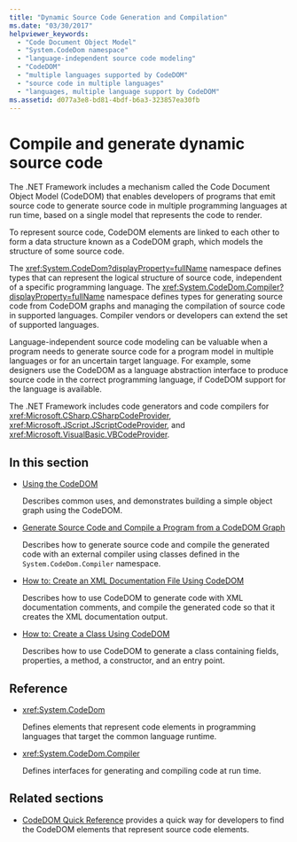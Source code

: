 ```yaml
---
title: "Dynamic Source Code Generation and Compilation"
ms.date: "03/30/2017"
helpviewer_keywords: 
  - "Code Document Object Model"
  - "System.CodeDom namespace"
  - "language-independent source code modeling"
  - "CodeDOM"
  - "multiple languages supported by CodeDOM"
  - "source code in multiple languages"
  - "languages, multiple language support by CodeDOM"
ms.assetid: d077a3e8-bd81-4bdf-b6a3-323857ea30fb
---
```

# Compile and generate dynamic source code

The .NET Framework includes a mechanism called the Code Document Object Model (CodeDOM) that enables developers of programs that emit source code to generate source code in multiple programming languages at run time, based on a single model that represents the code to render.  
  
To represent source code, CodeDOM elements are linked to each other to form a data structure known as a CodeDOM graph, which models the structure of some source code.  
  
The <xref:System.CodeDom?displayProperty=fullName> namespace defines types that can represent the logical structure of source code, independent of a specific programming language. The <xref:System.CodeDom.Compiler?displayProperty=fullName> namespace defines types for generating source code from CodeDOM graphs and managing the compilation of source code in supported languages. Compiler vendors or developers can extend the set of supported languages.  
  
Language-independent source code modeling can be valuable when a program needs to generate source code for a program model in multiple languages or for an uncertain target language. For example, some designers use the CodeDOM as a language abstraction interface to produce source code in the correct programming language, if CodeDOM support for the language is available.  
  
The .NET Framework includes code generators and code compilers for <xref:Microsoft.CSharp.CSharpCodeProvider>, <xref:Microsoft.JScript.JScriptCodeProvider>, and <xref:Microsoft.VisualBasic.VBCodeProvider>.  
  
## In this section

- [Using the CodeDOM](using-the-codedom.md)  

  Describes common uses, and demonstrates building a simple object graph using the CodeDOM.  
  
- [Generate Source Code and Compile a Program from a CodeDOM Graph](generating-and-compiling-source-code-from-a-codedom-graph.md)  

  Describes how to generate source code and compile the generated code with an external compiler using classes defined in the `System.CodeDom.Compiler` namespace.  
  
- [How to: Create an XML Documentation File Using CodeDOM](how-to-create-an-xml-documentation-file-using-codedom.md)  

  Describes how to use CodeDOM to generate code with XML documentation comments, and compile the generated code so that it creates the XML documentation output.  
  
- [How to: Create a Class Using CodeDOM](how-to-create-a-class-using-codedom.md)  

  Describes how to use CodeDOM to generate a class containing fields, properties, a method, a constructor, and an entry point.  
  
## Reference  

- <xref:System.CodeDom>  

  Defines elements that represent code elements in programming languages that target the common language runtime.  
  
- <xref:System.CodeDom.Compiler>  

  Defines interfaces for generating and compiling code at run time.  
  
## Related sections  

- [CodeDOM Quick Reference](https://docs.microsoft.com/previous-versions/dotnet/netframework-4.0/f1dfsbhc(v=vs.100)) provides a quick way for developers to find the CodeDOM elements that represent source code elements.
